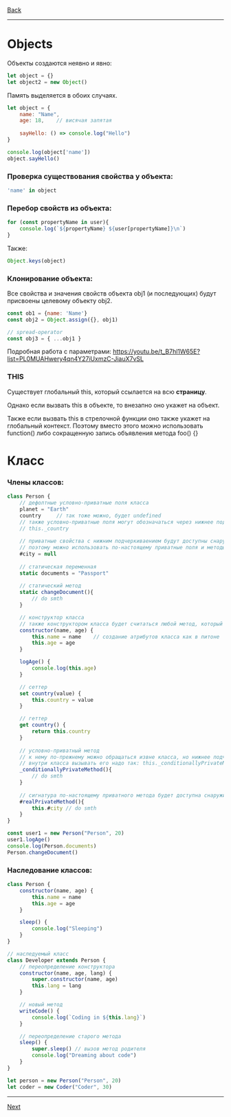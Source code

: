 [Back](../README.md)
***

# Objects

Объекты создаются неявно и явно:
```js
let object = {}
let object2 = new Object()
```

Память выделяется в обоих случаях.

```js
let object = {
    name: "Name",
    age: 18,    // висячая запятая
    
    sayHello: () => console.log("Hello")
}

console.log(object['name'])
object.sayHello()
```

### Проверка существования свойства у объекта:
```js
'name' in object
```

### Перебор свойств из объекта:
```js
for (const propertyName in user){
    console.log(`${propertyName} ${user[propertyName]}\n`)
}
```

Также:
```js
Object.keys(object)
```

### Клонирование объекта:
Все свойства и значения свойств объекта obj1 (и последующих) будут присвоены целевому объекту obj2.
```js
const ob1 = {name: 'Name'}
const obj2 = Object.assign({}, obj1)

// spread-operator
const obj3 = { ...obj1 }
```

Подробная работа с параметрами: https://youtu.be/t_B7hl1W65E?list=PL0MUAHwery4qn4Y27iUxmzC-JiauX7vSL

### THIS
Существует глобальный this, который ссылается на всю **страницу**.

Однако если вызвать this в объекте, то внезапно оно укажет на объект.

Также если вызвать this в стрелочной функции оно также укажет на глобальный контекст. Поэтому вместо этого можно использовать function() либо сокращенную запись объявления метода foo() {}

# Класс
### Члены классов:
```js
class Person {
    // дефолтные условно-приватные поля класса
    planet = "Earth"
    country     // так тоже можно, будет undefined 
    // также условно-приватные поля могут обозначаться через нижнее подчеркивание, если оно не упоминается в корне класса:
    // this._country
    
    // приватные свойства с нижним подчеркиваением будут доступны снаружи класса
    // поэтому можно использовать по-настоящему приватные поля и методы через решетку:
    #city = null
    
    // статическая переменная
    static documents = "Passport"
    
    // статический метод
    static changeDocument(){
        // do smth
    }

    // конструктор класса
    // также конструктором класса будет считаться любой метод, который назван с большой буквы
    constructor(name, age) {
        this.name = name    // создание атрибутов класса как в питоне
        this.age = age
    }

    logAge() {
        console.log(this.age)
    }

    // сеттер
    set country(value) {
        this.country = value
    }

    // геттер
    get country() {
        return this.country
    }
    
    // условно-приватный метод
    // к нему по-прежнему можно обращаться извне класса, но нижнее подчеркивание "показывает", что это приватный метод
    // внутри класса вызывать его надо так: this._conditionallyPrivateMethod
    _conditionallyPrivateMethod(){
        // do smth
    }
    
    // сигнатура по-настоящему приватного метода будет доступна снаружи, но код будет кидать ошибку
    #realPrivateMethod(){
        this.#city // do smth
    }
}

const user1 = new Person("Person", 20)
user1.logAge()
console.log(Person.documents)
Person.changeDocument()
```

### Наследование классов:
```js
class Person {
    constructor(name, age) {
        this.name = name
        this.age = age
    }

    sleep() {
        console.log("Sleeping")
    }
}

// наследуемый класс
class Developer extends Person {
    // переопределение конструктора
    constructor(name, age, lang) {
        super.constructor(name, age)
        this.lang = lang
    }

    // новый метод
    writeCode() {
        console.log(`Coding in ${this.lang}`)
    }

    // переопределение старого метода
    sleep() {
        super.sleep() // вызов метод родителя
        console.log("Dreaming about code")
    }
}

let person = new Person("Person", 20)
let coder = new Coder("Coder", 30)
```

***
[Next](types_extended.md)
